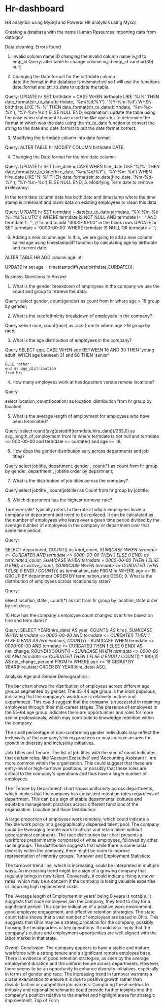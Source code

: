 # Hr-dashboard
HR analytics using MySql and Powerbi
HR analytics using Mysql


Creating a database with the name Human Resources 
importing data from data.gov 

Data cleaning: 
Errors found 
1. Invalid column name ID 
changing the invalid column name ï»¿id to emp_id 
Query:
alter table hr 
change column ï»¿id emp_id varchar(30) null;

2. Changing the Date format for the birthdate column  
date the format in the database is mismatched so I will use the functions date_format and str_to_date to update the table.

Query:
UPDATE hr
SET birthdate = CASE
	WHEN birthdate LIKE '%/%' THEN date_format(str_to_date(birthdate, '%m/%d/%Y'), '%Y-%m-%d')
    WHEN birthdate LIKE '%-%' THEN date_format(str_to_date(birthdate, '%m-%d-%Y'), '%Y-%m-%d')
    ELSE NULL
END;
explanation: 
update the table using the case when statement I have used the like operator to determine the format in which was the date using the str_to_date function to convert the string to the date and date_format to put the date format correct.

3. Modifying the birthdate column into date format:

Query:
ALTER TABLE hr
MODIFY COLUMN birthdate DATE;

4. Changing the Date format for the hire date column:
 
 Query:
UPDATE hr
SET hire_date = CASE
	WHEN hire_date LIKE '%/%' THEN date_format(str_to_date(hire_date, '%m/%d/%Y'), '%Y-%m-%d')
    WHEN hire_date LIKE '%-%' THEN date_format(str_to_date(hire_date, '%m-%d-%Y'), '%Y-%m-%d')
    ELSE NULL
END;
5. Modifying Term date to remove irrelevancy:


In the term date column data has both date and timestamp where the time stamp is irrelevant and blank data on existing employees to clean this data

Query:
UPDATE hr
SET termdate = date(str_to_date(termdate, '%Y-%m-%d %H:%i:%s UTC'))
WHERE termdate IS NOT NULL AND termdate != ' ' AND termdate != ''; 
// to add to add "0000-00-00" in the blank rows 
UPDATE hr
SET termdate = '0000-00-00'
WHERE termdate IS NULL OR termdate = '';

6. Adding a new column age:
In this, we are going to add a new column called age using timestampdiff function by calculating age by birthdate and current date.

ALTER TABLE HR 
ADD column age int;

UPDATE hr 
set age = timestampdiff(year,birthdate,CURDATE());



Business Questions to Answer 

1. What is the gender breakdown of employees in the company
we use the count and group to retrieve the data.

Query:
select gender,
count(gender) as count
from hr
where age > 18
group by gender;

2. What is the race/ethnicity breakdown of employees in the company?

Query 
select race, count(race) as race 
from hr 
where age >18 
group by race;

3. What is the age distribution of employees in the company?

Query 
SELECT age,
CASE 
    WHEN age BETWEEN 18 AND 30 THEN 'young adult'
    WHEN age between 31 and   60 THEN 'senior'
    
    ELSE 'other'
    end as age_distribution
    from hr;



4. How many employees work at headquarters versus remote locations?


Query 

select location, 
    count(location) as location_distribution
    from hr
    group by location;

5. What is the average length of employment for employees who have been terminated?

Query:
select round(avg(datediff(termdate,hire_date))/365,0) as avg_length_of_employment
from hr
where termdate is not null
and  termdate <> 000-00-00 and termdate <= curdate() and age >= 18;

6. How does the gender distribution vary across departments and job titles?

Query
select 
jobtitle, department, gender , count(*) as count
from hr 
group by gender, department , jobtitle
order by department;

7. What is the distribution of job titles across the company?

Query 
select jobtitle , count(jobtitle) as Count 
from hr
group by jobtitle;

8.	Which department has the highest turnover rate?

Turnover rate" typically refers to the rate at which employees leave a company or department and need to be replaced. It can be calculated as the number of employees who leave over a given time period divided by the average number of employees in the company or department over that same time period.

Query:

SELECT department, COUNT(*) as total_count, 
    SUM(CASE WHEN termdate <= CURDATE() AND termdate <> 0000-00-00 THEN 1 ELSE 0 END) as terminated_count, 
    SUM(CASE WHEN termdate = 0000-00-00 THEN 1 ELSE 0 END) as active_count,
    (SUM(CASE WHEN termdate <= CURDATE() THEN 1 ELSE 0 END) / COUNT(*)) as termination_rate
FROM hr
WHERE age >= 18
GROUP BY department
ORDER BY termination_rate DESC;
9. What is the distribution of employees across locations by state?

Query:

select location_state , count(*) as cnt
from hr
group by location_state
order by cnt desc;

10.How has the company's employee count changed over time based on hire and term dates?

Query:
SELECT 
    YEAR(hire_date) AS year, 
    COUNT(*) AS hires, 
    SUM(CASE WHEN termdate <> 0000-00-00 AND termdate <= CURDATE() THEN 1 ELSE 0 END) AS terminations, 
    COUNT(*) - SUM(CASE WHEN termdate <> 0000-00-00 AND termdate <= CURDATE() THEN 1 ELSE 0 END) AS net_change,
    ROUND(((COUNT(*) - SUM(CASE WHEN termdate <> 0000-00-00 AND termdate <= CURDATE() THEN 1 ELSE 0 END)) / COUNT(*) * 100),2) AS net_change_percent
FROM 
    hr
WHERE age >= 18
GROUP BY 
    YEAR(hire_date)
ORDER BY 
    YEAR(hire_date) ASC;

















Analysis
Age and Gender Demographics:


The bar chart shows the distribution of employees across different age groups segmented by gender. The 35-44 age group is the most populous, indicating that the company's workforce is relatively mature and experienced. This could suggest that the company is successful in retaining employees through their mid-career stages. The presence of employees in the 55-64 age group indicates there are opportunities and roles for more senior professionals, which may contribute to knowledge retention within the company.

The small percentage of non-conforming gender individuals may reflect the inclusivity of the company's hiring practices or may indicate an area for growth in diversity and inclusivity initiatives.

Job Titles and Tenure:
The list of job titles with the sum of count indicates that certain roles, like 'Account Executive' and 'Accounting Assistant I,' are more common within the organization. This could suggest that these are entry-level or high-turnover positions, or possibly that these roles are critical to the company's operations and thus have a larger number of employees.

The 'Tenure by Department' chart shows uniformity across departments, which implies that the company has consistent retention rates regardless of department. This can be a sign of stable departmental cultures and equitable management practices across different functions of the organization.
Location and Race Distribution:

A large proportion of employees work remotely, which could indicate a flexible work policy or a geographically dispersed talent pool. The company could be leveraging remote work to attract and retain talent without geographical constraints.
The race distribution bar chart presents a workforce predominantly composed of white employees, followed by other racial groups. The distribution suggests that while there is some racial diversity within the company, there might be room to improve representation of minority groups.
Turnover and Employment Statistics:

The turnover trend line, which is increasing, could be interpreted in multiple ways. An increasing trend might be a sign of a growing company that regularly brings in new talent. Conversely, it could indicate rising turnover rates, which may be a concern if the company is losing valuable expertise or incurring high replacement costs.

The 'Average length of Employment in years' being 8 years is notable. It suggests that once employees join the company, they tend to stay for a significant period. This can be indicative of a positive work environment, good employee engagement, and effective retention strategies.
The state count table shows that a vast number of employees are based in Ohio. This suggests that Ohio may be a strategic location for the company, possibly housing the headquarters or key operations. It could also imply that the company's culture and employment opportunities are well aligned with the labor market in that state.

Overall Conclusion: The company appears to have a stable and mature workforce with a strong tenure and a significant remote employee base. There is evidence of good retention strategies, as seen by the average employment duration and the uniform tenure across departments. However, there seems to be an opportunity to enhance diversity initiatives, especially in terms of gender and race. The increasing trend in turnover warrants a closer examination to ensure it is due to positive growth rather than dissatisfaction or competitive job markets. Comparing these metrics to industry and regional benchmarks could provide further insights into the company's position relative to the market and highlight areas for strategic improvement.
Top of Form



